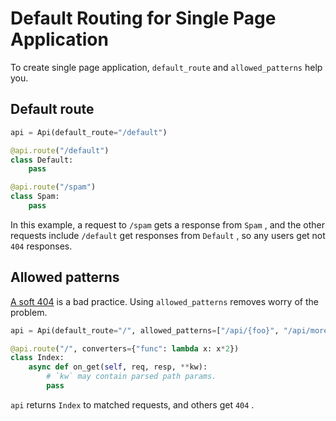 # Default Routing for Single Page Application

To create single page application, `default_route` and `allowed_patterns` help you.

## Default route

```python
api = Api(default_route="/default")

@api.route("/default")
class Default:
    pass

@api.route("/spam")
class Spam:
    pass

```

In this example, a request to `/spam` gets a response from `Spam` , and the other requests include `/default` get responses from `Default` , so any users get not `404` responses.

## Allowed patterns

[A soft 404](https://support.google.com/webmasters/answer/181708?hl=en) is a bad practice. Using `allowed_patterns` removes worry of the problem.

```python
api = Api(default_route="/", allowed_patterns=["/api/{foo}", "/api/more/longer/path", "/need/{converter:func}"])

@api.route("/", converters={"func": lambda x: x*2})
class Index:
    async def on_get(self, req, resp, **kw):
        # `kw` may contain parsed path params.
        pass

```

`api` returns `Index` to matched requests, and others get `404` .
